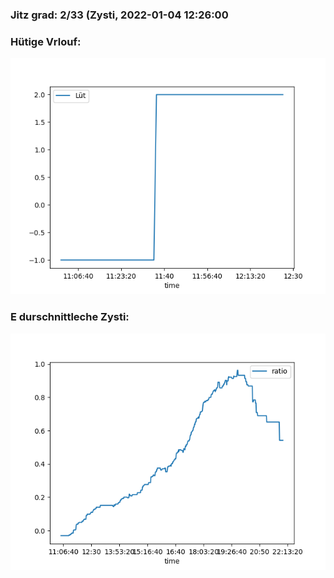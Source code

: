 ### Jitz grad: 2/33 (Zysti, 2022-01-04 12:26:00

### Hütige Vrlouf:
![Graph](Today.png)

### E durschnittleche Zysti:
![Graph](Zysti.png)
